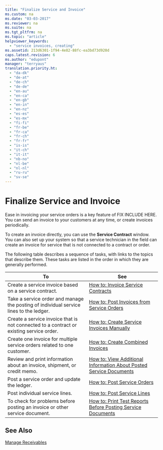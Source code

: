 ```yaml
---
title: "Finalize Service and Invoice"
ms.custom: na
ms.date: "03-03-2017"
ms.reviewer: na
ms.suite: na
ms.tgt_pltfrm: na
ms.topic: "article"
helpviewer_keywords: 
  - "service invoices, creating"
ms.assetid: 213d6301-1f94-4e82-88fc-ea3bd73d920d
caps.latest.revision: 6
ms.author: "edupont"
manager: "terryaus"
translation.priority.ht: 
  - "da-dk"
  - "de-at"
  - "de-ch"
  - "de-de"
  - "en-au"
  - "en-ca"
  - "en-gb"
  - "en-in"
  - "en-nz"
  - "es-es"
  - "es-mx"
  - "fi-fi"
  - "fr-be"
  - "fr-ca"
  - "fr-ch"
  - "fr-fr"
  - "is-is"
  - "it-ch"
  - "it-it"
  - "nb-no"
  - "nl-be"
  - "nl-nl"
  - "ru-ru"
  - "sv-se"
---
```

# Finalize Service and Invoice
Ease in invoicing your service orders is a key feature of FIX INCLUDE HERE<!--[!INCLUDE[navnow](../ApplicationDesign/includes/navnow_md.md)] -->. You can send an invoice to your customers at any time, or create invoices periodically.  
  
 To create an invoice directly, you can use the **Service Contract** window. You can also set up your system so that a service technician in the field can create an invoice for service that is not connected to a contract or order.  
  
 The following table describes a sequence of tasks, with links to the topics that describe them. These tasks are listed in the order in which they are generally performed.  
  
|**To**|**See**|  
|------------|-------------|  
|Create a service invoice based on a service contract.|[How to: Invoice Service Contracts](../Finance/how-to-invoice-service-contracts.md)|  
|Take a service order and manage the posting of individual service lines to the ledger.|[How to: Post Invoices from Service Orders](../Service/how-to-post-invoices-from-service-orders.md)|  
|Create a service invoice that is not connected to a contract or existing service order.|[How to: Create Service Invoices Manually](../Service/how-to-create-service-invoices-manually.md)|  
|Create one invoice for multiple service orders related to one customer.|[How to: Create Combined Invoices](../Service/how-to-create-combined-invoices.md)|  
|Review and print information about an invoice, shipment, or credit memo.|[How to: View Additional Information About Posted Service Documents](../Service/how-to-view-additional-information-about-posted-service-documents.md)|  
|Post a service order and update the ledger.|[How to: Post Service Orders](../Service/how-to-post-service-orders.md)|  
|Post individual service lines.|[How to: Post Service Lines](../Service/how-to-post-service-lines.md)|  
|To check for problems before posting an invoice or other service document.|[How to: Print Test Reports Before Posting Service Documents](../Service/how-to-print-test-reports-before-posting-service-documents.md)|  
  
## See Also  
 [Manage Receivables](../Finance/manage-receivables.md)